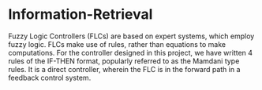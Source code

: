 Information-Retrieval
=====================

Fuzzy Logic Controllers (FLCs) are based on expert systems, which employ fuzzy logic.
FLCs make use of rules, rather than equations to make computations.
For the controller designed in this project, we have written 4 rules of the IF-THEN format, popularly referred to as the Mamdani type rules.
It is a direct controller, wherein the FLC is in the forward path in a feedback control system.